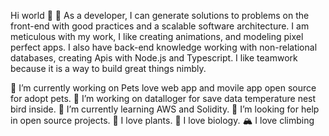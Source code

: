 Hi world 👋 🦄
As a developer, I can generate solutions to problems on the front-end with good practices and a scalable software architecture. I am meticulous with my work, I like creating animations, and modeling pixel perfect apps. I also have back-end knowledge working with non-relational databases, creating Apis with Node.js and Typescript. I like teamwork because it is a way to build great things nimbly.

🔭 I’m currently working on Pets love web app and movile app open source for adopt pets.
🔭 I’m working on datalloger for save data temperature nest bird inside.
🌱 I’m currently learning AWS and Solidity.
🤔 I’m looking for help in open source projects.
🌱 I love plants.
🌱 I love biology.
🏔️ I love climbing
